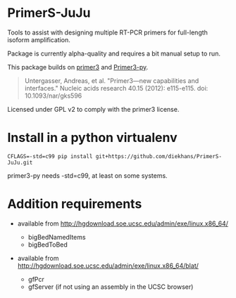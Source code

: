 # PrimerS-JuJu

Tools to assist with designing multiple RT-PCR primers for full-length
isoform amplification.

Package is currently alpha-quality and requires a bit manual setup to run.

This package builds on [primer3](https://github.com/primer3-org/primer3)
and
[Primer3-py](https://libnano.github.io/primer3-py/index.html).

> Untergasser, Andreas, et al. "Primer3—new capabilities and interfaces."
> Nucleic acids research 40.15 (2012): e115-e115.
> doi: 10.1093/nar/gks596

Licensed under GPL v2 to comply with the primer3 license.

# Install in a python virtualenv

    CFLAGS=-std=c99 pip install git+https://github.com/diekhans/PrimerS-JuJu.git

primer3-py needs -std=c99, at least on some systems.

# Addition requirements

* available from http://hgdownload.soe.ucsc.edu/admin/exe/linux.x86_64/
  * bigBedNamedItems
  * bigBedToBed
  
* available from http://hgdownload.soe.ucsc.edu/admin/exe/linux.x86_64/blat/
  * gfPcr
  * gfServer  (if not using an assembly in the UCSC browser)



